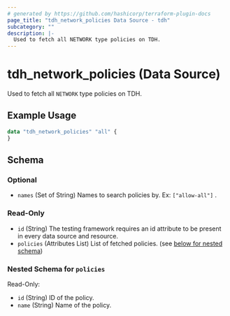 ```yaml
---
# generated by https://github.com/hashicorp/terraform-plugin-docs
page_title: "tdh_network_policies Data Source - tdh"
subcategory: ""
description: |-
  Used to fetch all NETWORK type policies on TDH.
---
```


# tdh_network_policies (Data Source)

Used to fetch all `NETWORK` type policies on TDH.

## Example Usage

```terraform
data "tdh_network_policies" "all" {
}
```

<!-- schema generated by tfplugindocs -->
## Schema

### Optional

- `names` (Set of String) Names to search policies by. Ex: `["allow-all"]` .

### Read-Only

- `id` (String) The testing framework requires an id attribute to be present in every data source and resource.
- `policies` (Attributes List) List of fetched policies. (see [below for nested schema](#nestedatt--policies))

<a id="nestedatt--policies"></a>
### Nested Schema for `policies`

Read-Only:

- `id` (String) ID of the policy.
- `name` (String) Name of the policy.


